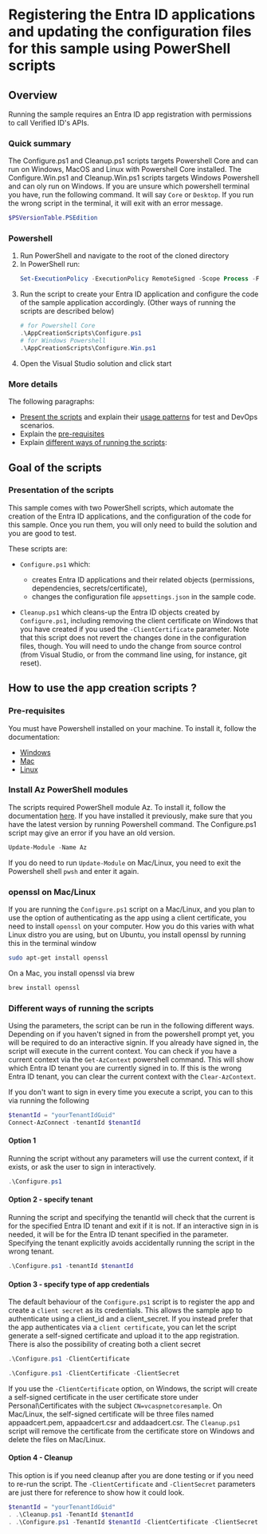 # Registering the Entra ID applications and updating the configuration files for this sample using PowerShell scripts

## Overview
Running the sample requires an Entra ID app registration with permissions to call Verified ID's APIs.

### Quick summary

The Configure.ps1 and Cleanup.ps1 scripts targets Powershell Core and can run on Windows, MacOS and Linux with Powershell Core installed. The Configure.Win.ps1 and Cleanup.Win.ps1 scripts targets Windows Powershell and can oly run on Windows. If you are unsure which powershell terminal you have, run the following command. It will say `Core` or `Desktop`. If you run the wrong script in the terminal, it will exit with an error message.

```powershell
$PSVersionTable.PSEdition
```

### Powershell
1. Run PowerShell and navigate to the root of the cloned directory
1. In PowerShell run:
   ```PowerShell
   Set-ExecutionPolicy -ExecutionPolicy RemoteSigned -Scope Process -Force
   ```
1. Run the script to create your Entra ID application and configure the code of the sample application accordingly. (Other ways of running the scripts are described below)
   ```PowerShell
   # for Powershell Core
   .\AppCreationScripts\Configure.ps1
   # for Windows Powershell
   .\AppCreationScripts\Configure.Win.ps1
   ```
1. Open the Visual Studio solution and click start

### More details

The following paragraphs:

- [Present the scripts](#presentation-of-the-scripts) and explain their [usage patterns](#usage-pattern-for-tests-and-devops-scenarios) for test and DevOps scenarios.
- Explain the [pre-requisites](#pre-requisites)
- Explain [different ways of running the scripts](#different-ways-of-running-the-scripts):

## Goal of the scripts

### Presentation of the scripts

This sample comes with two PowerShell scripts, which automate the creation of the Entra ID applications, and the configuration of the code for this sample. Once you run them, you will only need to build the solution and you are good to test.

These scripts are:

- `Configure.ps1` which:
  - creates Entra ID applications and their related objects (permissions, dependencies, secrets/certificate),
  - changes the configuration file `appsettings.json` in the sample code.

- `Cleanup.ps1` which cleans-up the Entra ID objects created by `Configure.ps1`, including removing the client certificate on Windows that you have created if you used the `-ClientCertificate` parameter. Note that this script does not revert the changes done in the configuration files, though. You will need to undo the change from source control (from Visual Studio, or from the command line using, for instance, git reset).

## How to use the app creation scripts ?

### Pre-requisites

You must have Powershell installed on your machine. To install it, follow the documentation:
- [Windows](https://docs.microsoft.com/en-us/powershell/scripting/install/installing-powershell-on-windows?view=powershell-7.2)
- [Mac](https://docs.microsoft.com/en-us/powershell/scripting/install/installing-powershell-on-macos?view=powershell-7.2)
- [Linux](https://docs.microsoft.com/en-us/powershell/scripting/install/installing-powershell-on-linux?view=powershell-7.2)

### Install Az PowerShell modules
The scripts required PowerShell module Az. To install it, follow the documentation [here](https://docs.microsoft.com/en-us/powershell/azure/install-az-ps?view=azps-7.1.0). If you have installed it previously, make sure that you have the latest version by running Powershell command. The Configure.ps1 script may give an error if you have an old version. 

```powershell
Update-Module -Name Az
```
If you do need to run `Update-Module` on Mac/Linux, you need to exit the Powershell shell `pwsh` and enter it again.

### openssl on Mac/Linux

If you are running the `Configure.ps1` script on a Mac/Linux, and you plan to use the option of authenticating as the app using a client certificate, you need to install `openssl` on your computer. How you do this varies with what Linux distro you are using, but on Ubuntu, you install openssl by running this in the terminal window

```bash
sudo apt-get install openssl
```

On a Mac, you install openssl via brew

```bash
brew install openssl
```

### Different ways of running the scripts

Using the parameters, the script can be run in the following different ways. Depending on if you haven't signed in from the powershell prompt yet, you will be required to do an interactive signin. If you already have signed in, the script will execute in the current context. You can check if you have a current context via the `Get-AzContext` powershell command. This will show which Entra ID tenant you are currently signed in to. If this is the wrong Entra ID tenant, you can clear the current context with the `Clear-AzContext`. 

If you don't want to sign in every time you execute a script, you can to this via running the following

```powershell
$tenantId = "yourTenantIdGuid"
Connect-AzConnect -tenantId $tenantId
```

#### Option 1

Running the script without any parameters will use the current context, if it exists, or ask the user to sign in interactively.

```powershell
.\Configure.ps1
```

#### Option 2 - specify tenant

Running the script and specifying the tenantId will check that the current is for the specified Entra ID tenant and exit if it is not. If an interactive sign in is needed, it will be for the Entra ID tenant specified in the parameter. Specifying the tenant explicitly avoids accidentally running the script in the wrong tenant.

```powershell
.\Configure.ps1 -tenantId $tenantId
```

#### Option 3 - specify type of app credentials

The default behaviour of the `Configure.ps1` script is to register the app and create a `client secret` as its credentials. This allows the sample app to authenticate using a client_id and a client_secret. If you instead prefer that the app authenticates via a `client certificate`, you can let the script generate a self-signed certificate and upload it to the app registration. There is also the possibility of creating both a client secret

```powershell
.\Configure.ps1 -ClientCertificate
```

```powershell
.\Configure.ps1 -ClientCertificate -ClientSecret
```

If you use the `-ClientCertificate` option, on Windows, the script will create a self-signed certificate in the user certificate store under Personal\Certificates with the subject `CN=vcaspnetcoresample`. On Mac/Linux, the self-signed certificate will be three files named appaadcert.pem, appaadcert.csr and addaadcert.csr. The `Cleanup.ps1` script will remove the certificate from the certificate store on Windows and delete the files on Mac/Linux.

#### Option 4 - Cleanup

This option is if you need cleanup after you are done testing or if you need to re-run the script. The `-ClientCertificate` and `-ClientSecret` parameters are just there for reference to show how it could look.
 
```PowerShell
$tenantId = "yourTenantIdGuid"
. .\Cleanup.ps1 -TenantId $tenantId
. .\Configure.ps1 -TenantId $tenantId -ClientCertificate -ClientSecret
```
